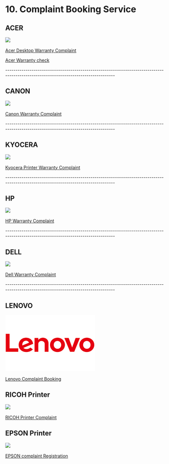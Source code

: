 # 10. Complaint Booking Service

## ACER

![](../.gitbook/assets/acer\_logo\_icon\_169649.png)

[Acer Desktop Warranty Complaint](http://customercare.acer-apac.com/CustomerSelfService/CaseBooking.aspx?CID=IN\&LID=ENG)

[Acer Warranty check](https://apn.acer.co.in/Rpt/EC\_CustomerView.aspx)

\------------------------------------------------------------------------------------------------------------------------------------

## CANON



![](https://in.canon/assets/brand/logo-300-002e45a4aec98fd92899838da9d5560f.png)

[Canon Warranty Complaint](https://edge.canon.co.in/corporate/contact/index.aspx#service-request)

\------------------------------------------------------------------------------------------------------------------------------------

## KYOCERA



![](https://kyoceradocumentsolutionsindia.com/warranty/images/site-logo.png)

[Kyocera Printer Warranty Complaint](https://kyoceradocumentsolutionsindia.com/warranty/registration.php)

\------------------------------------------------------------------------------------------------------------------------------------

## HP

![](../.gitbook/assets/hplogo\_94383.png)

&#x20;[HP Warranty Complaint](https://mycrm.support.hp.com/en-US/)

\------------------------------------------------------------------------------------------------------------------------------------

## DELL

![](../.gitbook/assets/dell\_logo\_icon\_167699.png)

[Dell Warranty Complaint](https://www.dell.com/support/incidents-online/en-in/srsearch)

\------------------------------------------------------------------------------------------------------------------------------------

## LENOVO

![](../.gitbook/assets/LENOVO.png)

[Lenovo Complaint Booking](https://pcsupport.lenovo.com/in/en/)

## RICOH Printer

![](https://www.dpreview.com/files/p/articles/2041805851/ricoh\_sm.jpeg)

[RICOH Printer Complaint](https://support.minosha.in/WebCallLogging/LogCall)

## EPSON Printer

![](https://logos-world.net/wp-content/uploads/2020/12/Epson-Logo.png)

[EPSON complaint Registration](https://customer.epson.co.in/customer/repair.do#/servicerequest/IN)
